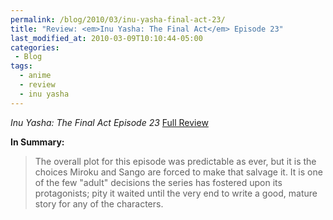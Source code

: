 ```yaml
---
permalink: /blog/2010/03/inu-yasha-final-act-23/
title: "Review: <em>Inu Yasha: The Final Act</em> Episode 23"
last_modified_at: 2010-03-09T10:10:44-05:00
categories:
 - Blog
tags:
  - anime
  - review
  - inu yasha
---
```


_Inu Yasha: The Final Act Episode 23_ [Full Review](http://www.mania.com/inu-yasha-final-act-episode-23_article_121106.html)

**In Summary:**
> The overall plot for this episode was predictable as ever, but it is the choices Miroku and Sango are forced to make that salvage it. It is one of the few "adult" decisions the series has fostered upon its protagonists; pity it waited until the very end to write a good, mature story for any of the characters.